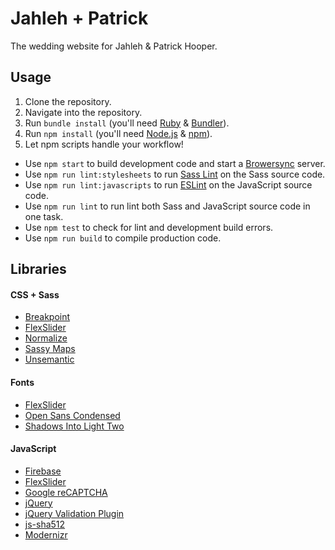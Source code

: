 # Jahleh + Patrick
The wedding website for Jahleh & Patrick Hooper.

## Usage
1. Clone the repository.
2. Navigate into the repository.
3. Run `bundle install` (you'll need [Ruby](https://www.ruby-lang.org/en/) & [Bundler](http://bundler.io/)).
4. Run `npm install` (you'll need [Node.js](https://nodejs.org/en/) & [npm](https://www.npmjs.com/)).
5. Let npm scripts handle your workflow!
  * Use `npm start` to build development code and start a [Browersync](https://www.browsersync.io/) server.
  * Use `npm run lint:stylesheets` to run [Sass Lint](https://github.com/sasstools/sass-lint) on the Sass source code.
  * Use `npm run lint:javascripts` to run [ESLint](http://eslint.org/) on the JavaScript source code.
  * Use `npm run lint` to run lint both Sass and JavaScript source code in one task.
  * Use `npm test` to check for lint and development build errors.
  * Use `npm run build` to compile production code.

## Libraries

#### CSS + Sass
- [Breakpoint](http://breakpoint-sass.com/)
- [FlexSlider](http://flexslider.woothemes.com/)
- [Normalize](https://necolas.github.io/normalize.css/)
- [Sassy Maps](https://github.com/at-import/Sassy-Maps)
- [Unsemantic](http://unsemantic.com/)

#### Fonts
- [FlexSlider](http://flexslider.woothemes.com/)
- [Open Sans Condensed](https://www.google.com/fonts/specimen/Open+Sans+Condensed)
- [Shadows Into Light Two](https://www.google.com/fonts/specimen/Shadows+Into+Light+Two)

#### JavaScript
- [Firebase](https://www.firebase.com/)
- [FlexSlider](http://flexslider.woothemes.com/)
- [Google reCAPTCHA](https://www.google.com/recaptcha/intro/index.html)
- [jQuery](https://jquery.com)
- [jQuery Validation Plugin](http://jqueryvalidation.org/)
- [js-sha512](https://github.com/emn178/js-sha512)
- [Modernizr](http://modernizr.com/)
